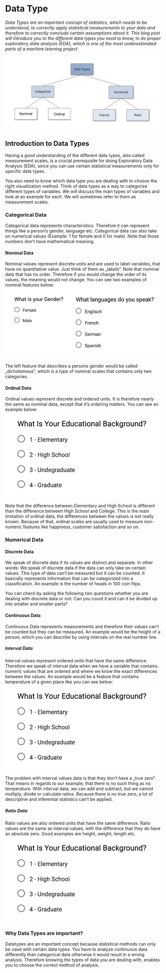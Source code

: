 # Data Type
*Data Types are an important concept of statistics, which needs to be understood, to correctly apply statistical measurements to your data and therefore to correctly conclude certain assumptions about it. This blog post will introduce you to the different data types you need to know, to do proper exploratory data analysis (EDA), which is one of the most underestimated parts of a machine learning project*

<img src="./images/datatype.png" alt="data" class="inline"/>

## Introduction to Data Types
Having a good understanding of the different data types, also called measurement scales, is a crucial prerequisite for doing Exploratory Data Analysis (EDA), since you can use certain statistical measurements only for specific data types.

You also need to know which data type you are dealing with to choose the right visualization method. Think of data types as a way to categorize different types of variables. We will discuss the main types of variables and look at an example for each. We will sometimes refer to them as measurement scales.

### Categorical Data
Categorical data represents characteristics. Therefore it can represent things like a person’s gender, language etc. Categorical data can also take on numerical values (Example: 1 for female and 0 for male). Note that those numbers don’t have mathematical meaning.

#### Nominal Data
Nominal values represent discrete units and are used to label variables, that have no quantitative value. Just think of them as „labels“. Note that nominal data that has no order. Therefore if you would change the order of its values, the meaning would not change. You can see two examples of nominal features below:
<img src="./images/nominal.png" alt="data" class="inline"/>

The left feature that describes a persons gender would be called „dichotomous“, which is a type of nominal scales that contains only two categories.

#### Ordinal Data
Ordinal values represent discrete and ordered units. It is therefore nearly the same as nominal data, except that it’s ordering matters. You can see an example below:
<img src="./images/ordinal.png" alt="data" class="inline"/>

Note that the difference between Elementary and High School is different than the difference between High School and College. This is the main limitation of ordinal data, the differences between the values is not really known. Because of that, ordinal scales are usually used to measure non-numeric features like happiness, customer satisfaction and so on.

### Numerical Data
#### Discrete Data
We speak of discrete data if its values are distinct and separate. In other words: We speak of discrete data if the data can only take on certain values. This type of data can’t be measured but it can be counted. It basically represents information that can be categorized into a classification. An example is the number of heads in 100 coin flips.

You can check by asking the following two questions whether you are dealing with discrete data or not: Can you count it and can it be divided up into smaller and smaller parts?


#### Continuous Data
Continuous Data represents measurements and therefore their values can’t be counted but they can be measured. An example would be the height of a person, which you can describe by using intervals on the real number line.

##### Interval Data

Interval values represent ordered units that have the same difference. Therefore we speak of interval data when we have a variable that contains numeric values that are ordered and where we know the exact differences between the values. An example would be a feature that contains temperature of a given place like you can see below:
<img src="./images/ordinal.png" alt="data" class="inline"/>

The problem with interval values data is that they don’t have a „true zero“. That means in regards to our example, that there is no such thing as no temperature. With interval data, we can add and subtract, but we cannot multiply, divide or calculate ratios. Because there is no true zero, a lot of descriptive and inferential statistics can’t be applied.

##### Ratio Data
Ratio values are also ordered units that have the same difference. Ratio values are the same as interval values, with the difference that they do have an absolute zero. Good examples are height, weight, length etc.
<img src="./images/ordinal.png" alt="data" class="inline"/>

### Why Data Types are important?
Datatypes are an important concept because statistical methods can only be used with certain data types. You have to analyze continuous data differently than categorical data otherwise it would result in a wrong analysis. Therefore knowing the types of data you are dealing with, enables you to choose the correct method of analysis.
